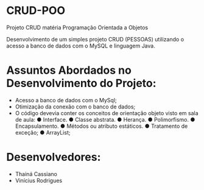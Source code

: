 # CRUD-POO
Projeto CRUD matéria Programação Orientada a Objetos

Desenvolvimento de um simples projeto CRUD (PESSOAS) utilizando o acesso a banco de dados com o MySQL e linguagem Java.

# Assuntos Abordados no Desenvolvimento do Projeto:
- Acesso a banco de dados com o MySql;
- Otimização da conexão com o banco de dados;
- O código devevia conter os conceitos de orientação objeto visto em sala de aula:
● Interface.
● Classe abstrata.
● Herança.
● Polimorfismo.
● Encapsulamento.
● Métodos ou atributo estáticos.
● Tratamento de exceção;
● ArrayList;

# Desenvolvedores:
- Thainá Cassiano
- Vinícius Rodrigues

